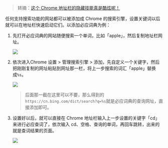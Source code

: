 > 转摘：[这个 Chrome 地址栏的隐藏技能真是酷炫呢！](https://mp.weixin.qq.com/s/jeiSMon9AWMSOWWE7ab9zA)


任何支持搜索功能的网站都可以被添加成 Chrome 的搜索引擎，设置关键词以后就可以在地址栏快速启动它们。以添加必应词典为例：

1. 先打开必应词典的网站随便搜索一个单词，比如「apple」，然后复制地址栏网址。

    ![](http://cnd.qiniu.lin07ux.cn/markdown/1531918970356.png)

2. 依次进入Chrome 设置 > 管理搜索引擎 > 添加，先自定义一个关键字，然后把刚刚复制的网址粘贴到网址那一栏，将上一步搜索的词汇「apple」替换成`%s`。

    ![](http://cnd.qiniu.lin07ux.cn/markdown/1531919000941.png)

    > 后面那一截在这里可以不要，那么得到的`https://cn.bing.com/dict/search?q=%s`就是必应词典的查询网址，直接添加即可。

3. 设置好以后，就可以直接在 Chrome 地址栏输入上一步设置的关键字「cd」来进行必应查词了，依次输入 cd、空格、查询的单词，再回车跳转，出来的就是查词结果的页面。

    ![](http://cnd.qiniu.lin07ux.cn/markdown/1531919180573.gif)


